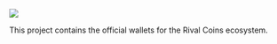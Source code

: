 [![](../../workflows/gh-pages/badge.svg)](../../actions)


This project contains the official wallets for the Rival Coins ecosystem.
